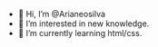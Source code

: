 - 👋 Hi, I’m @Arianeosilva
- 👀 I’m interested in new knowledge.
- 🌱 I’m currently learning html/css.


<!---
Arianeosilva/Arianeosilva is a ✨ special ✨ repository because its `README.md` (this file) appears on your GitHub profile.
You can click the Preview link to take a look at your changes.
--->
